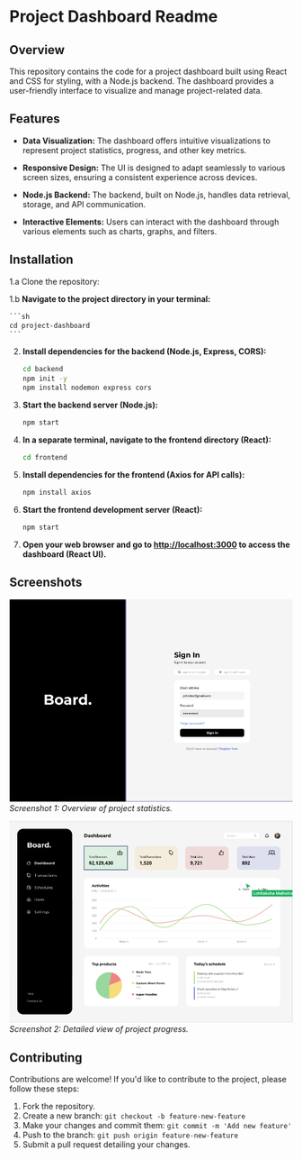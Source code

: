 # Project Dashboard Readme


## Overview

This repository contains the code for a project dashboard built using React and CSS for styling, with a Node.js backend. The dashboard provides a user-friendly interface to visualize and manage project-related data.

## Features

- **Data Visualization:** The dashboard offers intuitive visualizations to represent project statistics, progress, and other key metrics.

- **Responsive Design:** The UI is designed to adapt seamlessly to various screen sizes, ensuring a consistent experience across devices.

- **Node.js Backend:** The backend, built on Node.js, handles data retrieval, storage, and API communication.

- **Interactive Elements:** Users can interact with the dashboard through various elements such as charts, graphs, and filters.

## Installation

1.a Clone the repository:



1.b **Navigate to the project directory in your terminal:**

    ```sh
    cd project-dashboard
    ```

2. **Install dependencies for the backend (Node.js, Express, CORS):**

    ```sh
    cd backend
    npm init -y
    npm install nodemon express cors
    ```

3. **Start the backend server (Node.js):**

    ```sh
    npm start
    ```

4. **In a separate terminal, navigate to the frontend directory (React):**

    ```sh
    cd frontend
    ```

5. **Install dependencies for the frontend (Axios for API calls):**

    ```sh
    npm install axios
    ```

6. **Start the frontend development server (React):**

    ```sh
    npm start
    ```

7. **Open your web browser and go to [http://localhost:3000](http://localhost:3000) to access the dashboard (React UI).**

## Screenshots

![Screenshot 1](screenshot1.png)
*Screenshot 1: Overview of project statistics.*

![Screenshot 2](screenshot2.png)
*Screenshot 2: Detailed view of project progress.*

## Contributing

Contributions are welcome! If you'd like to contribute to the project, please follow these steps:

1. Fork the repository.
2. Create a new branch: `git checkout -b feature-new-feature`
3. Make your changes and commit them: `git commit -m 'Add new feature'`
4. Push to the branch: `git push origin feature-new-feature`
5. Submit a pull request detailing your changes.


